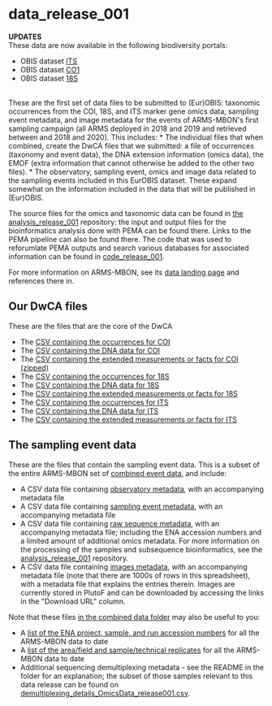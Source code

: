 # data_release_001

<!--These are the data files associated with the first ARMS-MBON dataset submitted to EurOBIS ([DOI](https://doi.org/10.14284/620)): -->
**UPDATES** <br>
These data are now available in the following biodiversity portals: 
* OBIS dataset [ITS](https://obis.org/dataset/ddab58b2-0072-41b8-afc5-ac10d937247f)
* OBIS dataset [CO1](https://obis.org/dataset/066f002f-58d5-4687-bdb8-b39cdaef0c2b)
* OBIS dataset [18S](https://obis.org/dataset/0ada9b0c-14f5-4247-881e-9f6f62b2c165)

<br>
These are the first set of data files to be submitted to (Eur)OBIS: taxonomic occurrences from the COI, 18S, and ITS marker gene omics data, sampling event metadata, and image metadata for the events of ARMS-MBON's first sampling campaign (all ARMS deployed in 2018 and 2019 and retrieved between and 2018 and 2020). This includes: 
* The individual files that when combined, create the DwCA files that we submitted: a file of occurrences (taxonomy and event data), the DNA extension information (omics data), the EMOF (extra information that cannot otherwise be added to the other two files).
* The observatory, sampling event, omics and image data related to the sampling events included in this EurOBIS dataset. These expand somewhat on the information included in the data that will be published in (Eur)OBIS.

The source files for the omics and taxonomic data can be found in [the analysis_release_001](https://github.com/arms-mbon/analysis_release_001) repository: the input and output files for the bioinformatics analysis done with PEMA can be found there. Links to the PEMA pipeline can also be found there. The code that was used to reforumlate PEMA outputs and search various databases for associated information can be found in [code_release_001](https://github.com/arms-mbon/code_release_001). 

For more information on ARMS-MBON, see its [data landing page](https://data.arms-mbon.org/) and references there in. 


## Our DwCA files 
These are the files that are the core of the DwCA
* The [CSV containing the occurrences for COI](https://github.com/arms-mbon/data_release_001/blob/main/ARMS_COI_Occurrence.csv) 
* The [CSV containing the DNA data for COI](https://github.com/arms-mbon/data_release_001/blob/main/ARMS_COI_DNAextension.csv) 
* The [CSV containing the extended measurements or facts for COI (zipped)](https://github.com/arms-mbon/data_release_001/blob/main/ARMS_COI_EMOF.zip) 
* The [CSV containing the occurrences for 18S](https://github.com/arms-mbon/data_release_001/blob/main/ARMS_18S_Occurrence.csv) 
* The [CSV containing the DNA data for 18S](https://github.com/arms-mbon/data_release_001/blob/main/ARMS_18S_DNAextension.csv) 
* The [CSV containing the extended measurements or facts for 18S](https://github.com/arms-mbon/data_release_001/blob/main/ARMS_18S_EMOF.csv) 
* The [CSV containing the occurrences for ITS](https://github.com/arms-mbon/data_release_001/blob/main/ARMS_ITS_Occurrence.csv) 
* The [CSV containing the DNA data for ITS](https://github.com/arms-mbon/data_release_001/blob/main/ARMS_ITS_DNAextension.csv) 
* The [CSV containing the extended measurements or facts for ITS](https://github.com/arms-mbon/data_release_001/blob/main/ARMS_ITS_EMOF.csv)

  
## The sampling event data
These are the files that contain the sampling event data. This is a subset of the entire ARMS-MBON set of [combined event data](https://github.com/arms-mbon/data_workspace/tree/main/qualitycontrolled_data/combined), and include: 
* A CSV data file containing [observatory metadata](https://github.com/arms-mbon/data_release_001/blob/main/OservatoryData_release001.csv), with an accompanying metadata file
* A CSV data file containing [sampling event metadata](https://github.com/arms-mbon/data_release_001/blob/main/SamplingeventData_release001.csv), with an accompanying metadata file
* A CSV data file containing [raw sequence metadata](https://github.com/arms-mbon/data_release_001/blob/main/OmicsData_release001.csv), with an accompanying metadata file; including the ENA accession numbers and a limited amount of additional omics metadata. For more information on the processing of the samples and subsequence bioinformatics, see the [analysis_release_001](https://github.com/arms-mbon/analysis_release_001) repository.
* A CSV data file containing [images metadata](https://github.com/arms-mbon/data_release_001/blob/main/ImageData_release001.csv), with an accompanying metadata file (note that there are 1000s of rows in this spreadsheet), with a metadata file that explains the entries therein. Images are currently stored in PlutoF and can be downloaded by accessing the links in the "Download URL" column.

Note that these files [in the combined data folder](https://github.com/arms-mbon/data_workspace/tree/main/qualitycontrolled_data/combined) may also be useful to you:
*  A [list of the ENA project, sample, and run accession numbers](https://github.com/arms-mbon/data_workspace/blob/main/qualitycontrolled_data/combined/ena_accession_numbers.xlsx) for all the ARMS-MBON data to date
*  A [list of the area/field and sample/technical replicates](https://github.com/arms-mbon/data_workspace/blob/main/qualitycontrolled_data/combined/replicates_list.csv) for all the ARMS-MBON data to date
*  Additional sequencing demultiplexing metadata - see the README in the folder for an explanation; the subset of those samples relevant to this data release can be found on [demultiplexing_details_OmicsData_release001.csv](https://github.com/arms-mbon/data_release_001/blob/main/demultiplexing_details_OmicsData_release001.csv). 


